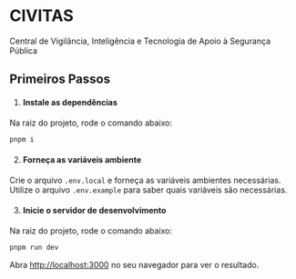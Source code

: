 # CIVITAS
Central de Vigilância, Inteligência e Tecnologia de Apoio à Segurança Pública

## Primeiros Passos

1. #### Instale as dependências
Na raiz do projeto, rode o comando abaixo:

```bash
pnpm i
```

2. #### Forneça as variáveis ambiente
Crie o arquivo `.env.local` e forneça as variáveis ambientes necessárias. Utilize o arquivo `.env.example` para saber quais variáveis são necessárias.

3. #### Inicie o servidor de desenvolvimento
Na raiz do projeto, rode o comando abaixo:

```bash
pnpm run dev
```

Abra [http://localhost:3000](http://localhost:3000) no seu navegador para ver o resultado.


